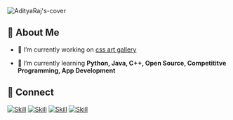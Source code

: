 ![AdityaRaj's-cover](./cover-image.png)

## 🧔 About Me

- 🔭 I’m currently working on [css art gallery](https://github.com/AdityaRaj-ar/css-art-gallery)

- 🌱 I’m currently learning **Python, Java, C++, Open Source, Competititve Programming, App Development**

## 🤝 Connect

[![Skill](https://img.shields.io/badge/LinkedIn-0077B5?style=for-the-badge&logo=linkedin&logoColor=white)](https://www.linkedin.com/in/aditya-raj-04b824206/)
[![Skill](https://img.shields.io/badge/Twitter-1DA1F2?style=for-the-badge&logo=twitter&logoColor=white)](https://twitter.com/AdityaR87440540)
[![Skill](https://img.shields.io/badge/Instagram-E4405F?style=for-the-badge&logo=instagram&logoColor=white)](https://www.instagram.com/raj.__aditya.__/)
[![Skill](https://img.shields.io/badge/GitHub-100000?style=for-the-badge&logo=github&logoColor=white)](https://github.com/AdityaRaj-ar)